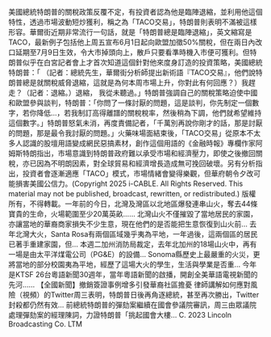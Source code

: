美國總統特朗普的關稅政策反覆不定，有投資者認為他是臨陣退縮，並利用他這個特性，透過市場波動短炒獲利，稱之為「TACO交易」，特朗普則表明不滿被這樣形容。華爾街近期非常流行一句話，就是「特朗普總是臨陣退縮」，英文縮寫是TACO，最新例子包括他上周五宣布6月1日起向歐盟加徵50%關稅，但在兩日內改口延期至7月9日生效，令大市掉頭向上，散戶只要看準時機入市便可獲利。但特朗普似乎在白宮記者會上才首次知道這個針對他來度身訂造的投資策略，美國總統特朗普：「 （記者：總統先生，華爾街分析師提出新術語『TACO交易』，他們說特朗普總是就關稅威脅退縮，這就是為何本周市場上升，你對此有何回應？）我趕走？（記者：退縮。）退縮， 我從未聽過。」特朗普強調自己的關稅策略迫使中國和歐盟參與談判，特朗普：「你問了一條討厭的問題，這是談判，你先制定一個數字，若你降低…，若我制訂高得離譜的關稅稅率，然後稍為下調，他們就希望維持這個數字。」特朗普怒氣未消，再度責備記者，「千萬別再說你剛才的話，那是討厭的問題，那是最令我討厭的問題。」火藥味場面結束後，「TACO交易」從原本不太多人認識的股壇用語變成網民惡搞素材，創作這個用語的《金融時報》專欄作家阿姆斯特朗指出，市場意識到特朗普政府難以承受市場和經濟壓力，即使之後撤回關稅，亦已因為不明朗因素，對全球貿易和經濟增長造成無可挽回破壞。另有分析指出，投資者會逐漸適應「TACO」模式，市場情緒會變得樂觀，但華府朝令夕改可能損害美國公信力。(Copyright 2025 i-CABLE. All Rights Reserved. This material may not be published, broadcast, rewritten, or redistributed.)
版權所有，不得轉載。一年前的今日，北灣及灣區以北地區爆發連串山火，奪去44條寶貴的生命，火場範圍至少20萬英畝…… 北灣山火不僅摧毀了當地居民的家園，亦讓當地的華裔商家損失不少生意，現在他們的是否能把生意恢復到山火前… 去年北灣大火，Santa Rosa有兩個區域幾乎夷為平地，一年過後，這兩個區的居民已著手重建家園，但… 本週二加州消防局裁定，去年北加州的18場山火中，再有一場是由太平洋煤電公司（PG&E）的設備… Sonoma縣歷史上最嚴重的火災，更將當地的部分校園夷為平地，經歷了這場大火的學生，生活與學業是否重… 今年是KTSF 26台粵語新聞30週年，當年粵語新聞的啟播，開創全美華語電視新聞的先河…… 【全國新聞】撤銷簽證事例增多引發華裔社區擔憂 律師講解如何應對風險（視頻）的Twitter周三表明，特朗普日後再角逐總統，甚至再次勝出，Twitter封殺都仍然有效… 前總統特朗普的彈劾案繼續在國會參議院審訊，周三由眾議院處理彈劾案的經理陳詞，力證特朗普「挑起國會大樓… 
			C. 2023 Lincoln Broadcasting Co. LTM		